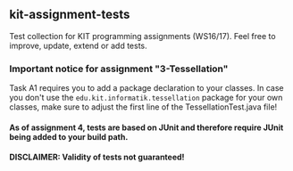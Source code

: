 ## kit-assignment-tests

Test collection for KIT programming assignments (WS16/17).
Feel free to improve, update, extend or add tests.

### Important notice for assignment "3-Tessellation"

Task A1 requires you to add a package declaration to your classes.
In case you don't use the `edu.kit.informatik.tessellation` package for your own classes, make sure to adjust the first line of the TessellationTest.java file!

#### As of assignment 4, tests are based on JUnit and therefore require JUnit being added to your build path.

#### DISCLAIMER: Validity of tests not guaranteed!
